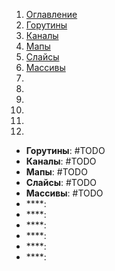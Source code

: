 1. [Оглавление](https://github.com/Nethius/cheatsheet/blob/main/README.md)
1. [Горутины](#1)
1. [Каналы](#2)
1. [Мапы](#3)
1. [Слайсы](#4)
1. [Массивы](#5)
1. [](#6)
1. [](#7)
1. [](#8)
1. [](#9)
1. [](#10)
1. [](#11)

* **Горутины**: <a name="1"></a> #TODO
* **Каналы**: <a name="2"></a> #TODO
* **Мапы**: <a name="3"></a> #TODO
* **Слайсы**: <a name="4"></a> #TODO
* **Массивы**: <a name="5"></a> #TODO
* ****: <a name="6"></a>
* ****: <a name="7"></a>
* ****: <a name="8"></a>
* ****: <a name="9"></a>
* ****: <a name="10"></a>
* ****: <a name="11"></a>